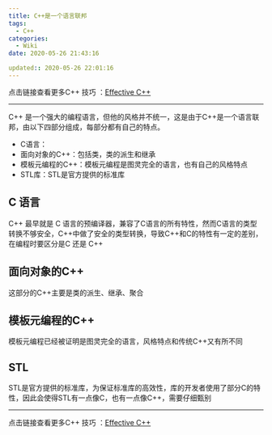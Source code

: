 ```yaml
---
title: C++是一个语言联邦
tags:
  - C++
categories:
  - Wiki
date: 2020-05-26 21:43:16

updated:: 2020-05-26 22:01:16
---
```


点击链接查看更多C++ 技巧 ：[Effective C++](https://blog.yu-xiaoxian.me/2019/05/03/wiki/EffectivCpp/)

--------------------------------

C++ 是一个强大的编程语言，但他的风格并不统一，这是由于C++是一个语言联邦，由以下四部分组成，每部分都有自己的特点。

- C语言：
- 面向对象的C++：包括类，类的派生和继承
- 模板元编程的C++：模板元编程是图灵完全的语言，也有自己的风格特点
- STL库：STL是官方提供的标准库

## C 语言
C++ 最早就是 C 语言的预编译器，兼容了C语言的所有特性，然而C语言的类型转换不够安全，C++中做了安全的类型转换，导致C++和C的特性有一定的差别，在编程时要区分是C 还是 C++
## 面向对象的C++
这部分的C++主要是类的派生、继承、聚合
## 模板元编程的C++
模板元编程已经被证明是图灵完全的语言，风格特点和传统C++又有所不同
## STL
STL是官方提供的标准库，为保证标准库的高效性，库的开发者使用了部分C的特性，因此会使得STL有一点像C，也有一点像C++，需要仔细甄别

----

点击链接查看更多C++ 技巧 ：[Effective C++](https://blog.yu-xiaoxian.me/2019/05/03/wiki/EffectivCpp/)
